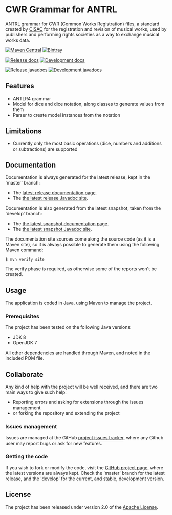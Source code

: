 # CWR Grammar for ANTRL

ANTRL grammar for CWR (Common Works Registration) files, a standard created by [CISAC][cisac] for the registration and revision of musical works, used by publishers and performing rights societies as a way to exchange musical works data.

[![Maven Central](https://img.shields.io/maven-central/v/com.wandrell.cwr/cwr-grammar.svg)][maven-repo]
[![Bintray](https://api.bintray.com/packages/bernardo-mg/maven/cwr-grammar/images/download.svg)][bintray-repo]

[![Release docs](https://img.shields.io/badge/docs-release-blue.svg)][site-release]
[![Development docs](https://img.shields.io/badge/docs-develop-blue.svg)][site-develop]

[![Release javadocs](https://img.shields.io/badge/javadocs-release-blue.svg)][javadoc-release]
[![Development javadocs](https://img.shields.io/badge/javadocs-develop-blue.svg)][javadoc-develop]

## Features

- ANTLR4 grammar
- Model for dice and dice notation, along classes to generate values from them
- Parser to create model instances from the notation

## Limitations

- Currently only the most basic operations (dice, numbers and additions or subtractions) are supported

## Documentation

Documentation is always generated for the latest release, kept in the 'master' branch:

- The [latest release documentation page][site-release].
- The [the latest release Javadoc site][javadoc-release].

Documentation is also generated from the latest snapshot, taken from the 'develop' branch:

- The [the latest snapshot documentation page][site-develop].
- The [the latest snapshot Javadoc site][javadoc-develop].

The documentation site sources come along the source code (as it is a Maven site), so it is always possible to generate them using the following Maven command:

```
$ mvn verify site
```

The verify phase is required, as otherwise some of the reports won't be created.

## Usage

The application is coded in Java, using Maven to manage the project.

### Prerequisites

The project has been tested on the following Java versions:
* JDK 8
* OpenJDK 7

All other dependencies are handled through Maven, and noted in the included POM file.

## Collaborate

Any kind of help with the project will be well received, and there are two main ways to give such help:

- Reporting errors and asking for extensions through the issues management
- or forking the repository and extending the project

### Issues management

Issues are managed at the GitHub [project issues tracker][issues], where any Github user may report bugs or ask for new features.

### Getting the code

If you wish to fork or modify the code, visit the [GitHub project page][scm], where the latest versions are always kept. Check the 'master' branch for the latest release, and the 'develop' for the current, and stable, development version.

## License

The project has been released under version 2.0 of the [Apache License][license].

[cisac]: http://www.cisac.org
[bintray-repo]: https://bintray.com/bernardo-mg/tabletop-toolkits/dice/view
[maven-repo]: http://mvnrepository.com/artifact/com.wandrell.cwr/cwr-grammar
[issues]: https://github.com/Bernardo-MG/cwr-grammar/issues
[javadoc-develop]: http://docs.wandrell.com/development/maven/dice/apidocs
[javadoc-release]: http://docs.wandrell.com/maven/dice/apidocs
[license]: http://www.apache.org/licenses/LICENSE-2.0
[scm]: http://github.com/Bernardo-MG/cwr-grammar
[site-develop]: http://docs.wandrell.com/development/maven/dice
[site-release]: http://docs.wandrell.com/maven/dice